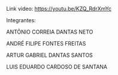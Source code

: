 Link video: https://youtu.be/KZQ_RdrXmYc

Integrantes:

ANTÔNIO CORREIA DANTAS NETO

ANDRÉ FILIPE FONTES FREITAS

ARTUR GABRIEL DANTAS SANTOS

LUIS EDUARDO CARDOSO DE SANTANA

